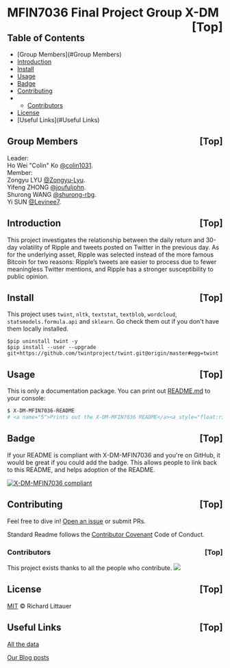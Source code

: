 # <a name="0">MFIN7036 Final Project Group X-DM</a><a style="float:right;text-decoration:none;" href="#index">[Top]</a>

## Table of Contents

- [Group Members](#Group Members)
- [Introduction](#Introduction)
- [Install](#install)
- [Usage](#usage)
- [Badge](#badge)
- [Contributing](#contributing)
- 	- [Contributors](#Contributors)
- [License](#license)
- [Useful Links](#Useful Links)

## <a name="1">Group Members</a><a style="float:right;text-decoration:none;" href="#index">[Top]</a>

Leader:\
Ho Wei "Colin" Ko   [@colin1031](https://github.com/colin1031).\
Member:\
Zongyu LYU   [@Zongyu-Lyu](https://github.com/Zongyu-Lyu).\
Yifeng ZHONG   [@joufuljohn](https://github.com/joufuljohn).\
Shurong WANG   [@shurong-rbg](https://github.com/shurong-rbg).\
Yi SUN   [@Levinee7](https://github.com/Levinee7).


## <a name="2">Introduction</a><a style="float:right;text-decoration:none;" href="#index">[Top]</a>

This project investigates the relationship between the daily return and 30-day volatility of Ripple and tweets posted on Twitter in the previous day. As for the underlying asset, Ripple was selected instead of the more famous Bitcoin for two reasons: Ripple’s tweets are easier to process due to fewer meaningless Twitter mentions, and Ripple has a stronger susceptibility to public opinion.

## <a name="3">Install</a><a style="float:right;text-decoration:none;" href="#index">[Top]</a>
This project uses `twint`, `nltk`, `textstat`, `textblob`, `wordcloud`, `statsmodels.formula.api` and `sklearn`. Go check them out if you don't have them locally installed.

    $pip uninstall twint -y
    $pip install --user --upgrade git+https://github.com/twintproject/twint.git@origin/master#egg=twint
   
## <a name="4">Usage</a><a style="float:right;text-decoration:none;" href="#index">[Top]</a>

This is only a documentation package. You can print out [README.md](README.md) to your console:

```sh
$ X-DM-MFIN7036-README
# <a name="5">Prints out the X-DM-MFIN7036 README</a><a style="float:right;text-decoration:none;" href="#index">[Top]</a>
```

## <a name="6">Badge</a><a style="float:right;text-decoration:none;" href="#index">[Top]</a>

If your README is compliant with X-DM-MFIN7036 and you're on GitHub, it would be great if you could add the badge. This allows people to link back to this README, and helps adoption of the README.

[![X-DM-MFIN7036 compliant](https://img.shields.io/badge/X%20DM-MFIN7036-brightgreen.svg?style=flat-square)](https://github.com/colin1031/X-DM-MFIN7036)

## <a name="7">Contributing</a><a style="float:right;text-decoration:none;" href="#index">[Top]</a>

Feel free to dive in! [Open an issue](https://github.com/colin1031/X-DM-MFIN7036/issues/new) or submit PRs.

Standard Readme follows the [Contributor Covenant](http://contributor-covenant.org/version/1/3/0/) Code of Conduct.

### <a name="8">Contributors</a><a style="float:right;text-decoration:none;" href="#index">[Top]</a>

This project exists thanks to all the people who contribute. 
<a href="https://github.com/colin1031/X-DM-MFIN7036/graphs/contributors"><img src="https://opencollective.com/standard-readme/contributors.svg?width=890&button=false" /></a>


## <a name="9">License</a><a style="float:right;text-decoration:none;" href="#index">[Top]</a>

[MIT](LICENSE) © Richard Littauer

## <a name="10">Useful Links</a><a style="float:right;text-decoration:none;" href="#index">[Top]</a>
[All the data](https://drive.google.com/drive/folders/1PAr0U7jk9AjHdAMOBzPB3kWlNuhs9svK?usp=sharing)

[Our Blog posts](https://mfin7036tweetssentimentanalysisonxrp.blogspot.com/)

